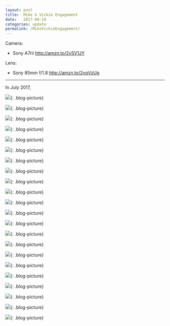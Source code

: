 ```yaml
---
layout: post
title:  Mike & Vickie Engagement
date:   2017-08-10
categories: update
permalink: /MikeVickieEngagement/
---
```


Camera: 
  * Sony A7rii   <http://amzn.to/2vSV1JY>

Lens:
  * Sony 85mm f/1.8 <http://amzn.to/2vqVzUq>


* * *

In July 2017, 

![](https://c1.staticflickr.com/5/4435/36048986200_4d017644b2_b.jpg){: .blog-picture}

![](https://c1.staticflickr.com/5/4363/36048983960_64f58e00bc_b.jpg){: .blog-picture}

![](https://c1.staticflickr.com/5/4426/36048982690_c63da4314c_b.jpg){: .blog-picture}

![](https://c1.staticflickr.com/5/4378/36048981860_a5c78685d1_c.jpg){: .blog-picture}

![](https://c1.staticflickr.com/5/4412/36277502902_4939217f1d_c.jpg){: .blog-picture}

![](https://c1.staticflickr.com/5/4416/36048979510_426abd1a97_b.jpg){: .blog-picture}

![](https://c1.staticflickr.com/5/4382/36445721325_08c927f844_b.jpg){: .blog-picture}

![](https://c1.staticflickr.com/5/4364/36048974260_2f3bdfaa42_c.jpg){: .blog-picture}

![](https://c1.staticflickr.com/5/4430/36048976050_5d586d7f2c_c.jpg){: .blog-picture}

![](https://c1.staticflickr.com/5/4343/36048972950_491279358c_c.jpg){: .blog-picture}

![](https://c1.staticflickr.com/5/4364/36048971660_e29eb4bf72_c.jpg){: .blog-picture}

![](https://c1.staticflickr.com/5/4340/35637982323_1001fb83ac_c.jpg){: .blog-picture}

![](https://c1.staticflickr.com/5/4434/36048970210_2b4d10bd9f_c.jpg){: .blog-picture}

![](https://c1.staticflickr.com/5/4376/36048969310_9ec6e23cfc_c.jpg){: .blog-picture}

![](https://c1.staticflickr.com/5/4387/36277509172_3bef9f4ffe_c.jpg){: .blog-picture}

![](https://c1.staticflickr.com/5/4336/36048967620_c7fabca296_c.jpg){: .blog-picture}

![](https://c1.staticflickr.com/5/4436/36277508202_becec33f9a_c.jpg){: .blog-picture}

![](https://c1.staticflickr.com/5/4391/36277507362_301b101a5d_b.jpg){: .blog-picture}

![](https://c1.staticflickr.com/5/4440/36048965910_cf73bbab9b_b.jpg){: .blog-picture}

![](https://c1.staticflickr.com/5/4346/36277502352_e4c9b10bb4_b.jpg){: .blog-picture}

![](https://c1.staticflickr.com/5/4369/36048963830_a5045687b9_b.jpg){: .blog-picture}

![](https://c1.staticflickr.com/5/4421/36048965060_0d5af5dd08_c.jpg){: .blog-picture}
